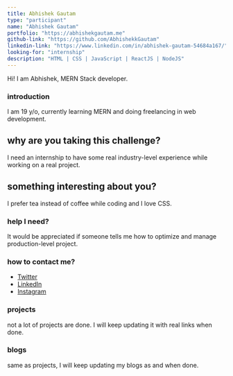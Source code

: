 ```yaml
---
title: Abhishek Gautam
type: "participant"
name: "Abhishek Gautam"
portfolio: "https://abhishekgautam.me"
github-link: "https://github.com/AbhishekkGautam"
linkedin-link: "https://www.linkedin.com/in/abhishek-gautam-54684a167/"
looking-for: "internship"
description: "HTML | CSS | JavaScript | ReactJS | NodeJS"
---
```


Hi! I am Abhishek, MERN Stack developer.

### introduction

I am 19 y/o, currently learning MERN and doing freelancing in web development.

## why are you taking this challenge?

I need an internship to have some real industry-level experience while working on a real project.

## something interesting about you?

I prefer tea instead of coffee while coding and I love CSS.

### help I need?

It would be appreciated if someone tells me how to optimize and manage production-level project.

### how to contact me?

- [Twitter](https://twitter.com/im_avigautam)
- [LinkedIn](https://www.linkedin.com/in/abhishek-gautam-54684a167/)
- [Instagram](https://www.instagram.com/im_avishek/)

### projects

not a lot of projects are done. I will keep updating it with real links when done.

<!-- My projects:
#### binder: tinder for books
_description_ do you wish to meet people who have read the same book so that you can talk hours about the same book? Try this.
_stack_ Made in React with hooks and context. This is written in typescript. Backend is powered by Express and MongoDB.
_hosted link_ https://binder.netlify.com
_github link_ https://github.com/tanaypratap/binder
#### another project
_description_
_stack_ -->

### blogs

same as projects, I will keep updating my blogs as and when done.

<!-- #### why I liked GraphQL over REST?
_description_ I will write something really nice here so that you feel like reading my blog.
_link_ https://dev.to/some-imaginary-link -->
